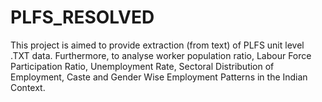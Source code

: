 # PLFS_RESOLVED
This project is aimed to provide extraction (from text) of PLFS unit level .TXT data. Furthermore, to analyse worker population ratio, Labour Force Participation Ratio, Unemployment Rate, Sectoral Distribution of Employment, Caste and Gender Wise Employment Patterns in the Indian Context.
